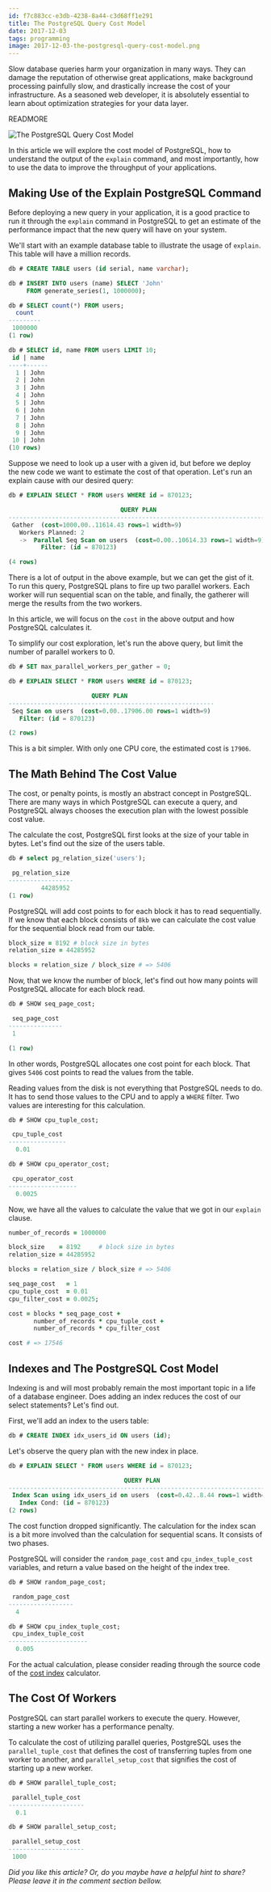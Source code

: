 ```yaml
---
id: f7c883cc-e3db-4238-8a44-c3d68ff1e291
title: The PostgreSQL Query Cost Model
date: 2017-12-03
tags: programming
image: 2017-12-03-the-postgresql-query-cost-model.png
---
```


Slow database queries harm your organization in many ways. They can damage the
reputation of otherwise great applications, make background processing painfully
slow, and drastically increase the cost of your infrastructure. As a seasoned
web developer, it is absolutely essential to learn about optimization strategies
for your data layer.

READMORE

![The PostgreSQL Query Cost Model](images/2017-12-03-the-postgresql-query-cost-model.png)

In this article we will explore the cost model of PostgreSQL, how to understand
the output of the `explain` command, and most importantly, how to use the data
to improve the throughput of your applications.

## Making Use of the Explain PostgreSQL Command

Before deploying a new query in your application, it is a good practice to run
it through the `explain` command in PostgreSQL to get an estimate of the
performance impact that the new query will have on your system.

We'll start with an example database table to illustrate the usage of `explain`.
This table will have a million records.

``` sql
db # CREATE TABLE users (id serial, name varchar);

db # INSERT INTO users (name) SELECT 'John'
     FROM generate_series(1, 1000000);

db # SELECT count(*) FROM users;
  count
---------
 1000000
(1 row)

db # SELECT id, name FROM users LIMIT 10;
 id | name
----+------
  1 | John
  2 | John
  3 | John
  4 | John
  5 | John
  6 | John
  7 | John
  8 | John
  9 | John
 10 | John
(10 rows)
```

Suppose we need to look up a user with a given id, but before we deploy the new
code we want to estimate the cost of that operation. Let's run an explain cause
with our desired query:

``` sql
db # EXPLAIN SELECT * FROM users WHERE id = 870123;

                               QUERY PLAN
------------------------------------------------------------------------
 Gather  (cost=1000.00..11614.43 rows=1 width=9)
   Workers Planned: 2
   ->  Parallel Seq Scan on users  (cost=0.00..10614.33 rows=1 width=9)
         Filter: (id = 870123)

(4 rows)
```

There is a lot of output in the above example, but we can get the gist of it. To
run this query, PostgreSQL plans to fire up two parallel workers. Each worker
will run sequential scan on the table, and finally, the gatherer will merge the
results from the two workers.

In this article, we will focus on the `cost` in the above output and how
PostgreSQL calculates it.

To simplify our cost exploration, let's run the above query, but limit the
number of parallel workers to 0.

``` sql
db # SET max_parallel_workers_per_gather = 0;

db # EXPLAIN SELECT * FROM users WHERE id = 870123;

                       QUERY PLAN
---------------------------------------------------------
 Seq Scan on users  (cost=0.00..17906.00 rows=1 width=9)
   Filter: (id = 870123)

(2 rows)
```

This is a bit simpler. With only one CPU core, the estimated cost is `17906`.

## The Math Behind The Cost Value

The cost, or penalty points, is mostly an abstract concept in PostgreSQL. There
are many ways in which PostgreSQL can execute a query, and PostgreSQL always
chooses the execution plan with the lowest possible cost value.

The calculate the cost, PostgreSQL first looks at the size of your table in
bytes. Let's find out the size of the users table.

``` sql
db # select pg_relation_size('users');

 pg_relation_size
------------------
         44285952
(1 row)
```

PostgreSQL will add cost points to for each block it has to read sequentially.
If we know that each block consists of `8kb` we can calculate the cost value for
the sequential block read from our table.

``` ruby
block_size = 8192 # block size in bytes
relation_size = 44285952

blocks = relation_size / block_size # => 5406
```

Now, that we know the number of block, let's find out how many points will
PostgreSQL allocate for each block read.

``` sql
db # SHOW seq_page_cost;

 seq_page_cost
---------------
 1

(1 row)
```

In other words, PostgreSQL allocates one cost point for each block. That gives
`5406` cost points to read the values from the table.

Reading values from the disk is not everything that PostgreSQL needs to do. It
has to send those values to the CPU and to apply a `WHERE` filter. Two values
are interesting for this calculation.

``` sql
db # SHOW cpu_tuple_cost;

 cpu_tuple_cost
----------------
  0.01

db # SHOW cpu_operator_cost;

 cpu_operator_cost
-------------------
  0.0025
```

Now, we have all the values to calculate the value that we got in our `explain`
clause.

``` ruby
number_of_records = 1000000

block_size    = 8192     # block size in bytes
relation_size = 44285952

blocks = relation_size / block_size # => 5406

seq_page_cost   = 1
cpu_tuple_cost  = 0.01
cpu_filter_cost = 0.0025;

cost = blocks * seq_page_cost +
       number_of_records * cpu_tuple_cost +
       number_of_records * cpu_filter_cost

cost # => 17546
```

## Indexes and The PostgreSQL Cost Model

Indexing is and will most probably remain the most important topic in a life of
a database engineer. Does adding an index reduces the cost of our select
statements? Let's find out.

First, we'll add an index to the users table:

``` sql
db # CREATE INDEX idx_users_id ON users (id);
```

Let's observe the query plan with the new index in place.

``` sql
db # EXPLAIN SELECT * FROM users WHERE id = 870123;

                                QUERY PLAN
--------------------------------------------------------------------------
 Index Scan using idx_users_id on users  (cost=0.42..8.44 rows=1 width=9)
   Index Cond: (id = 870123)
(2 rows)
```

The cost function dropped significantly. The calculation for the index scan is
a bit more involved than the calculation for sequential scans. It consists of
two phases.

PostgreSQL will consider the `random_page_cost` and `cpu_index_tuple_cost`
variables, and return a value based on the height of the index tree.

``` sql
db # SHOW random_page_cost;

 random_page_cost
------------------
  4

db # SHOW cpu_index_tuple_cost;
 cpu_index_tuple_cost
----------------------
  0.005
```

For the actual calculation, please consider reading through the source code of
the [cost index](https://github.com/postgres/postgres/blob/ab72716778128fb63d54ac256adf7fe6820a1185/src/backend/optimizer/path/costsize.c#L466) calculator.

## The Cost Of Workers

PostgreSQL can start parallel workers to execute the query. However, starting a
new worker has a performance penalty.

To calculate the cost of utilizing parallel queries, PostgreSQL uses the
`parallel_tuple_cost` that defines the cost of transferring tuples from one worker to another,
and `parallel_setup_cost` that signifies the cost of starting up a new worker.

``` sql
db # SHOW parallel_tuple_cost;

 parallel_tuple_cost
---------------------
  0.1

db # SHOW parallel_setup_cost;

 parallel_setup_cost
---------------------
 1000
```

_Did you like this article? Or, do you maybe have a helpful hint to share? Please
leave it in the comment section bellow._
